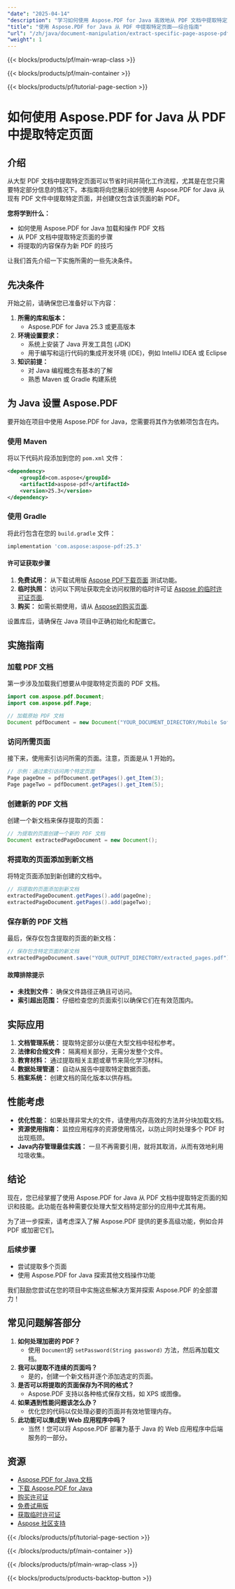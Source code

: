 ```yaml
---
"date": "2025-04-14"
"description": "学习如何使用 Aspose.PDF for Java 高效地从 PDF 文档中提取特定页面。本分步指南将帮助您简化文档工作流程。"
"title": "使用 Aspose.PDF for Java 从 PDF 中提取特定页面——综合指南"
"url": "/zh/java/document-manipulation/extract-specific-page-aspose-pdf-java/"
"weight": 1
---
```


{{< blocks/products/pf/main-wrap-class >}}

{{< blocks/products/pf/main-container >}}

{{< blocks/products/pf/tutorial-page-section >}}
# 如何使用 Aspose.PDF for Java 从 PDF 中提取特定页面

## 介绍

从大型 PDF 文档中提取特定页面可以节省时间并简化工作流程，尤其是在您只需要特定部分信息的情况下。本指南将向您展示如何使用 Aspose.PDF for Java 从现有 PDF 文件中提取特定页面，并创建仅包含该页面的新 PDF。

**您将学到什么：**
- 如何使用 Aspose.PDF for Java 加载和操作 PDF 文档
- 从 PDF 文档中提取特定页面的步骤
- 将提取的内容保存为新 PDF 的技巧

让我们首先介绍一下实施所需的一些先决条件。

## 先决条件

开始之前，请确保您已准备好以下内容：

1. **所需的库和版本：**
   - Aspose.PDF for Java 25.3 或更高版本
2. **环境设置要求：**
   - 系统上安装了 Java 开发工具包 (JDK)
   - 用于编写和运行代码的集成开发环境 (IDE)，例如 IntelliJ IDEA 或 Eclipse
3. **知识前提：**
   - 对 Java 编程概念有基本的了解
   - 熟悉 Maven 或 Gradle 构建系统

## 为 Java 设置 Aspose.PDF

要开始在项目中使用 Aspose.PDF for Java，您需要将其作为依赖项包含在内。

### 使用 Maven

将以下代码片段添加到您的 `pom.xml` 文件：

```xml
<dependency>
    <groupId>com.aspose</groupId>
    <artifactId>aspose-pdf</artifactId>
    <version>25.3</version>
</dependency>
```

### 使用 Gradle

将此行包含在您的 `build.gradle` 文件：

```gradle
implementation 'com.aspose:aspose-pdf:25.3'
```

#### 许可证获取步骤

1. **免费试用：** 从下载试用版 [Aspose PDF下载页面](https://releases.aspose.com/pdf/java/) 测试功能。
2. **临时执照：** 访问以下网址获取完全访问权限的临时许可证 [Aspose 的临时许可证页面](https://purchase。aspose.com/temporary-license/).
3. **购买：** 如需长期使用，请从 [Aspose的购买页面](https://purchase。aspose.com/buy).

设置库后，请确保在 Java 项目中正确初始化和配置它。

## 实施指南

### 加载 PDF 文档

第一步涉及加载我们想要从中提取特定页面的 PDF 文档。

```java
import com.aspose.pdf.Document;
import com.aspose.pdf.Page;

// 加载原始 PDF 文档
Document pdfDocument = new Document("YOUR_DOCUMENT_DIRECTORY/Mobile Software.pdf");
```

### 访问所需页面

接下来，使用索引访问所需的页面。注意，页面是从 1 开始的。

```java
// 示例：通过索引访问两个特定页面
Page pageOne = pdfDocument.getPages().get_Item(3);
Page pageTwo = pdfDocument.getPages().get_Item(5);
```

### 创建新的 PDF 文档

创建一个新文档来保存提取的页面：

```java
// 为提取的页面创建一个新的 PDF 文档
Document extractedPageDocument = new Document();
```

### 将提取的页面添加到新文档

将特定页面添加到新创建的文档中。

```java
// 将提取的页面添加到新文档
extractedPageDocument.getPages().add(pageOne);
extractedPageDocument.getPages().add(pageTwo);
```

### 保存新的 PDF 文档

最后，保存仅包含提取的页面的新文档：

```java
// 保存包含特定页面的新文档
extractedPageDocument.save("YOUR_OUTPUT_DIRECTORY/extracted_pages.pdf");
```

#### 故障排除提示
- **未找到文件：** 确保文件路径正确且可访问。
- **索引超出范围：** 仔细检查您的页面索引以确保它们在有效范围内。

## 实际应用

1. **文档管理系统：** 提取特定部分以便在大型文档中轻松参考。
2. **法律和合规文件：** 隔离相关部分，无需分发整个文件。
3. **教育材料：** 通过提取相关主题或章节来简化学习材料。
4. **数据处理管道：** 自动从报告中提取特定数据页面。
5. **档案系统：** 创建文档的简化版本以供存档。

## 性能考虑

- **优化性能：** 如果处理非常大的文件，请使用内存高效的方法并分块加载文档。
- **资源使用指南：** 监控应用程序的资源使用情况，以防止同时处理多个 PDF 时出现瓶颈。
- **Java内存管理最佳实践：** 一旦不再需要引用，就将其取消，从而有效地利用垃圾收集。

## 结论

现在，您已经掌握了使用 Aspose.PDF for Java 从 PDF 文档中提取特定页面的知识和技能。此功能在各种需要仅处理大型文档特定部分的应用中尤其有用。

为了进一步探索，请考虑深入了解 Aspose.PDF 提供的更多高级功能，例如合并 PDF 或加密它们。

### 后续步骤

- 尝试提取多个页面
- 使用 Aspose.PDF for Java 探索其他文档操作功能

我们鼓励您尝试在您的项目中实施这些解决方案并探索 Aspose.PDF 的全部潜力！

## 常见问题解答部分

1. **如何处理加密的 PDF？**
   - 使用 `Document`的 `setPassword(String password)` 方法，然后再加载文档。
2. **我可以提取不连续的页面吗？**
   - 是的，创建一个新文档并逐个添加选定的页面。
3. **是否可以将提取的页面保存为不同的格式？**
   - Aspose.PDF 支持以各种格式保存文档，如 XPS 或图像。
4. **如果遇到性能问题该怎么办？**
   - 优化您的代码以仅处理必要的页面并有效地管理内存。
5. **此功能可以集成到 Web 应用程序中吗？**
   - 当然！您可以将 Aspose.PDF 部署为基于 Java 的 Web 应用程序中后端服务的一部分。

## 资源

- [Aspose.PDF for Java 文档](https://reference.aspose.com/pdf/java/)
- [下载 Aspose.PDF for Java](https://releases.aspose.com/pdf/java/)
- [购买许可证](https://purchase.aspose.com/buy)
- [免费试用版](https://releases.aspose.com/pdf/java/)
- [获取临时许可证](https://purchase.aspose.com/temporary-license/)
- [Aspose 社区支持](https://forum.aspose.com/c/pdf/10)

{{< /blocks/products/pf/tutorial-page-section >}}

{{< /blocks/products/pf/main-container >}}

{{< /blocks/products/pf/main-wrap-class >}}

{{< blocks/products/products-backtop-button >}}